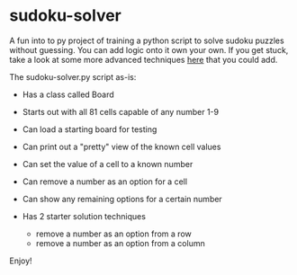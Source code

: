 # sudoku-solver

A fun into to py project of training a python script to solve sudoku puzzles without guessing.  You can add logic onto it own your own.  If you get stuck, take a look at some more advanced techniques [here](https://www.sudokuoftheday.com/techniques/) that you could add.

The sudoku-solver.py script as-is:

* Has a class called Board
* Starts out with all 81 cells capable of any number 1-9
* Can load a starting board for testing
* Can print out a "pretty" view of the known cell values
* Can set the value of a cell to a known number
* Can remove a number as an option for a cell
* Can show any remaining options for a certain number

* Has 2 starter solution techniques
  * remove a number as an option from a row
  * remove a number as an option from a column

Enjoy!
